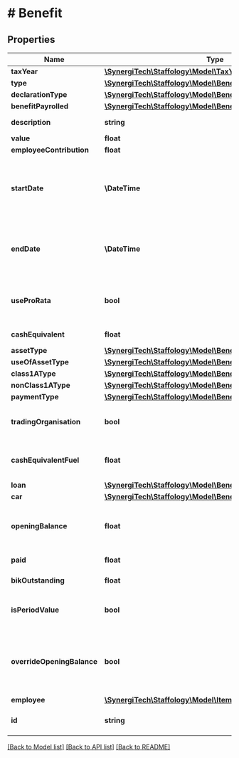 # # Benefit

## Properties

Name | Type | Description | Notes
------------ | ------------- | ------------- | -------------
**taxYear** | [**\SynergiTech\Staffology\Model\TaxYear**](TaxYear.md) |  | [optional]
**type** | [**\SynergiTech\Staffology\Model\BenefitType**](BenefitType.md) |  | [optional]
**declarationType** | [**\SynergiTech\Staffology\Model\BenefitDeclarationType**](BenefitDeclarationType.md) |  | [optional]
**benefitPayrolled** | [**\SynergiTech\Staffology\Model\BenefitPayrolled[]**](BenefitPayrolled.md) |  | [optional]
**description** | **string** | A description of this benefit | [optional]
**value** | **float** |  | [optional]
**employeeContribution** | **float** |  | [optional]
**startDate** | **\DateTime** | The date the benefits starts if different to the start date of the TaxYear | [optional]
**endDate** | **\DateTime** | The date the benefits ends if different to the end date of the TaxYear | [optional]
**useProRata** | **bool** | Benefit calculation should be done on pro rata rules | [optional]
**cashEquivalent** | **float** | [readonly] | [optional] [readonly]
**assetType** | [**\SynergiTech\Staffology\Model\BenefitDetailsAssetType**](BenefitDetailsAssetType.md) |  | [optional]
**useOfAssetType** | [**\SynergiTech\Staffology\Model\BenefitDetailsUseOfAssetType**](BenefitDetailsUseOfAssetType.md) |  | [optional]
**class1AType** | [**\SynergiTech\Staffology\Model\BenefitDetailsClass1AType**](BenefitDetailsClass1AType.md) |  | [optional]
**nonClass1AType** | [**\SynergiTech\Staffology\Model\BenefitDetailsNonClass1AType**](BenefitDetailsNonClass1AType.md) |  | [optional]
**paymentType** | [**\SynergiTech\Staffology\Model\BenefitDetailsPaymentType**](BenefitDetailsPaymentType.md) |  | [optional]
**tradingOrganisation** | **bool** | Only relevant to Benefits with Type Entertainment | [optional]
**cashEquivalentFuel** | **float** | Only relevant to Benefits with Type Vans | [optional]
**loan** | [**\SynergiTech\Staffology\Model\BenefitDetailsLoan**](BenefitDetailsLoan.md) |  | [optional]
**car** | [**\SynergiTech\Staffology\Model\BenefitDetailsCar**](BenefitDetailsCar.md) |  | [optional]
**openingBalance** | **float** | The amount of benefit paid YTD when setting up a benefit | [optional]
**paid** | **float** | [readonly] | [optional] [readonly]
**bikOutstanding** | **float** | [readonly] | [optional] [readonly]
**isPeriodValue** | **bool** | To be used for the benefit period | [optional]
**overrideOpeningBalance** | **bool** | To be used to change the opening balance if the benefit has been payrolled | [optional]
**employee** | [**\SynergiTech\Staffology\Model\Item**](Item.md) |  | [optional]
**id** | **string** | [readonly] The unique id of the object | [optional] [readonly]

[[Back to Model list]](../../README.md#models) [[Back to API list]](../../README.md#endpoints) [[Back to README]](../../README.md)
